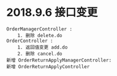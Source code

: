 # 2018.9.6 接口变更
    OrderManagerController :
        1. 删除 delete.do
    OrderController :
        1. 返回值变更 add.do
        2. 删除 cancel.do
    新增 OrderReturnApplyManagerController:
    新增 OrderReturnApplyController

